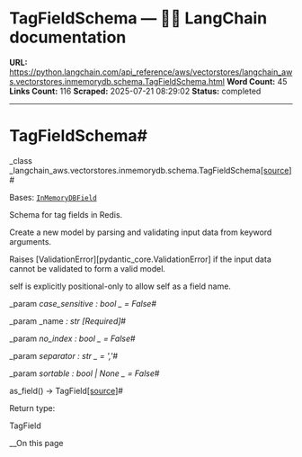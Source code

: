 # TagFieldSchema — 🦜🔗 LangChain  documentation

**URL:** https://python.langchain.com/api_reference/aws/vectorstores/langchain_aws.vectorstores.inmemorydb.schema.TagFieldSchema.html
**Word Count:** 45
**Links Count:** 116
**Scraped:** 2025-07-21 08:29:02
**Status:** completed

---

# TagFieldSchema\#

_class _langchain\_aws.vectorstores.inmemorydb.schema.TagFieldSchema[\[source\]](https://python.langchain.com/api_reference/_modules/langchain_aws/vectorstores/inmemorydb/schema.html#TagFieldSchema)\#     

Bases: [`InMemoryDBField`](https://python.langchain.com/api_reference/aws/vectorstores/langchain_aws.vectorstores.inmemorydb.schema.InMemoryDBField.html#langchain_aws.vectorstores.inmemorydb.schema.InMemoryDBField "langchain_aws.vectorstores.inmemorydb.schema.InMemoryDBField")

Schema for tag fields in Redis.

Create a new model by parsing and validating input data from keyword arguments.

Raises \[ValidationError\]\[pydantic\_core.ValidationError\] if the input data cannot be validated to form a valid model.

self is explicitly positional-only to allow self as a field name.

_param _case\_sensitive _: bool_ _ = False_\#     

_param _name _: str_ _\[Required\]_\#     

_param _no\_index _: bool_ _ = False_\#     

_param _separator _: str_ _ = ','_\#     

_param _sortable _: bool | None_ _ = False_\#     

as\_field\(\) → TagField[\[source\]](https://python.langchain.com/api_reference/_modules/langchain_aws/vectorstores/inmemorydb/schema.html#TagFieldSchema.as_field)\#     

Return type:     

TagField

__On this page
